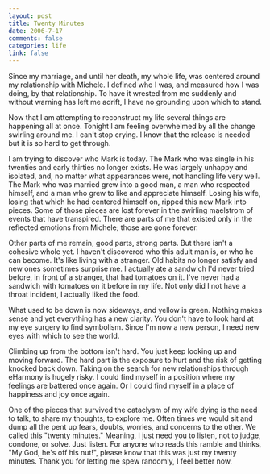 ```yaml
--- 
layout: post
title: Twenty Minutes
date: 2006-7-17
comments: false
categories: life
link: false
---
```

Since my marriage, and until her death, my whole life, was centered around my relationship with Michele. I defined who I was, and measured how I was doing, by that relationship. To have it wrested from me suddenly and without warning has left me adrift, I have no grounding upon which to stand.

Now that I am attempting to reconstruct my life several things are happening all at once. Tonight I am feeling overwhelmed by all the change swirling around me. I can't stop crying. I know that the release is needed but it is so hard to get through.

I am trying to discover who Mark is today. The Mark who was single in his twenties and early thirties no longer exists. He was largely unhappy and isolated, and, no matter what appearances were, not handling life very well. The Mark who was married grew into a good man, a man who respected himself, and a man who grew to like and appreciate himself. Losing his wife, losing that which he had centered himself on, ripped this new Mark into pieces. Some of those pieces are lost forever in the swirling maelstrom of events that have transpired. There are parts of me that existed only in the reflected emotions from Michele; those are gone forever.

Other parts of me remain, good parts, strong parts. But there isn't a cohesive whole yet. I haven't discovered who this adult man is, or who he can become. It's like living with a stranger. Old habits no longer satisfy and new ones sometimes surprise me. I actually ate a sandwich I'd never tried before, in front of a stranger, that had tomatoes on it. I've never had a sandwich with tomatoes on it before in my life. Not only did I not have a throat incident, I actually liked the food.

What used to be down is now sideways, and yellow is green. Nothing makes sense and yet everything has a new clarity. You don't have to look hard at my eye surgery to find symbolism. Since I'm now a new person, I need new eyes with which to see the world.

Climbing up from the bottom isn't hard. You just keep looking up and moving forward. The hard part is the exposure to hurt and the risk of getting knocked back down. Taking on the search for new relationships through eHarmony is hugely risky. I could find myself in a position where my feelings are battered once again. Or I could find myself in a place of happiness and joy once again.

One of the pieces that survived the cataclysm of my wife dying is the need to talk, to share my thoughts, to explore me. Often times we would sit and dump all the pent up fears, doubts, worries, and concerns to the other. We called this "twenty minutes." Meaning, I just need you to listen, not to judge, condone, or solve. Just listen. For anyone who reads this ramble and thinks, "My God, he's off his nut!", please know that this was just my twenty minutes. Thank you for letting me spew randomly, I feel better now.
